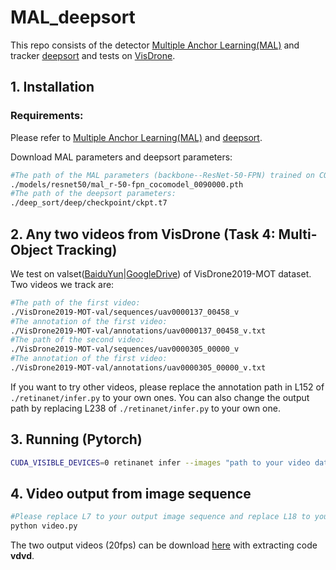 # MAL_deepsort
This repo consists of the detector [Multiple Anchor Learning(MAL)](https://github.com/DeLightCMU/MAL-inference/) and tracker [deepsort](https://github.com/mikel-brostrom/Yolov5_DeepSort_Pytorch/tree/a60dcf9300ee7673b7d484e8ebb363b9a6408b81/deep_sort_pytorch) and tests on [VisDrone](https://github.com/VisDrone/VisDrone-Dataset).

## 1. Installation

### Requirements:
Please refer to [Multiple Anchor Learning(MAL)](https://github.com/DeLightCMU/MAL-inference/) and [deepsort](https://github.com/mikel-brostrom/Yolov5_DeepSort_Pytorch/tree/a60dcf9300ee7673b7d484e8ebb363b9a6408b81/deep_sort_pytorch).

Download MAL parameters and deepsort parameters:
```bash
#The path of the MAL parameters (backbone--ResNet-50-FPN) trained on COCO:
./models/resnet50/mal_r-50-fpn_cocomodel_0090000.pth
#The path of the deepsort parameters:
./deep_sort/deep/checkpoint/ckpt.t7
```
## 2. Any two videos from VisDrone (Task 4: Multi-Object Tracking) 
We test on valset([BaiduYun](https://pan.baidu.com/s/1_gLvMxkMKb3RZjGyZv7btQ)|[GoogleDrive](https://drive.google.com/file/d/1rqnKe9IgU_crMaxRoel9_nuUsMEBBVQu/view?usp=sharing)) of VisDrone2019-MOT dataset. Two videos we track are:
```bash
#The path of the first video:
./VisDrone2019-MOT-val/sequences/uav0000137_00458_v
#The annotation of the first video:
./VisDrone2019-MOT-val/annotations/uav0000137_00458_v.txt
#The path of the second video:
./VisDrone2019-MOT-val/sequences/uav0000305_00000_v
#The annotation of the first video:
./VisDrone2019-MOT-val/annotations/uav0000305_00000_v.txt
```
If you want to try other videos, please replace the annotation path in L152 of ``./retinanet/infer.py`` to your own ones. You can also change the output path by replacing L238 of  ``./retinanet/infer.py`` to your own one.


## 3. Running (Pytorch)
```bash
CUDA_VISIBLE_DEVICES=0 retinanet infer --images "path to your video data"  --batch=1

```
## 4. Video output from image sequence
```bash
#Please replace L7 to your output image sequence and replace L18 to your output images' name.
python video.py

```
The two output videos (20fps) can be download [here](https://pan.baidu.com/s/1pq4HeTWB6R2b2Q46d2iVHw) with extracting code **vdvd**.
